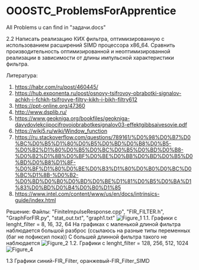 # OOOSTC_ProblemsForApprentice
All Problems u can find in "задачи.docs"

2.2	Написать реализацию КИХ фильтра, оптимизированную с использованием 
расширений SIMD процессора x86_64. Сравнить производительность 
оптимизированной и неоптимизированной реализации в зависимости от длины 
импульсной характеристики фильтра.

Литература: 
1. https://habr.com/ru/post/460445/
2. https://hub.exponenta.ru/post/osnovy-tsifrovoy-obrabotki-signalov-achkh-i-fchkh-tsifrovye-filtry-kikh-i-bikh-filtry612
3. https://ppt-online.org/47360
4. http://www.dsplib.ru/
5. https://www.geokniga.org/bookfiles/geokniga-davydovlekciipocifrovojobrabotkesignalov03-effektgibbsaivesovie.pdf
6. https://wiki5.ru/wiki/Window_function
7. https://ru.stackoverflow.com/questions/789161/%D0%98%D0%B7%D0%BC%D0%B5%D1%80%D0%B5%D0%BD%D0%B8%D0%B5-%D0%B2%D1%80%D0%B5%D0%BC%D0%B5%D0%BD%D0%B8-%D0%B2%D1%8B%D0%BF%D0%BE%D0%BB%D0%BD%D0%B5%D0%BD%D0%B8%D1%8F-%D0%BF%D1%80%D0%BE%D0%B3%D1%80%D0%B0%D0%BC%D0%BC%D1%8B-%D0%B2-%D0%BD%D0%B0%D0%BD%D0%BE%D1%81%D0%B5%D0%BA%D1%83%D0%BD%D0%B4%D0%B0%D1%85
8. https://www.intel.com/content/www/us/en/docs/intrinsics-guide/index.html

Решение:
Файлы: "FiniteImpulseResponse.cpp", "FIR_FILTER.h", "GraphForFIR.py", "stat_out.txt", "graph1.txt"
![Figure_1](https://user-images.githubusercontent.com/22713938/204394177-108faf75-d434-439f-9eff-4dbd81b5fc6e.png)
1.1. Графики с lenght_filter = 8, 16, 32, 64
На графиках с маленькой длиной фильтра наблюдается большой разброс (ссылаюсь на разные типы переменных (баг не пофиксил пока))
С большей длинной фильтра такого не наблюдается
![Figure_2](https://user-images.githubusercontent.com/22713938/204394439-5b42e661-57a7-416e-ad4e-2bf501c51cc7.png)
1.2. Графики с lenght_filter = 128, 256, 512, 1024
![Figure_4](https://user-images.githubusercontent.com/22713938/204394456-f5be31e6-f135-4118-8317-59fd14b076c1.png)

1.3 Графики синий-FIR_Filter, оранжевый-FIR_Filter_SIMD
